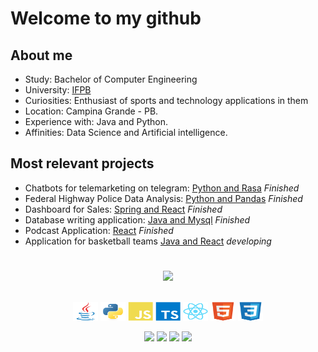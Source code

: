 # Welcome to my github

## About me

- Study: Bachelor of Computer Engineering
- University: [IFPB](https://www.ifpb.edu.br/)
- Curiosities: Enthusiast of sports and technology applications in them
- Location: Campina Grande - PB.
- Experience with: Java and Python.
- Affinities: Data Science and Artificial intelligence.


## Most relevant projects

- Chatbots for telemarketing on telegram: [Python and Rasa](https://github.com/Erickson-Eng/Projeto-de-Pesquisa) *Finished*
- Federal Highway Police Data Analysis: [Python and Pandas](https://github.com/Erickson-Eng/Projeto-Estatistica) *Finished*
- Dashboard for Sales: [Spring and React](https://github.com/Erickson-Eng/fullstackproject) *Finished*
- Database writing application: [Java and Mysql](https://github.com/Erickson-Eng/Banco-de-dados) *Finished*
- Podcast Application: [React](https://github.com/Erickson-Eng/NLW-5_Reactjs) *Finished*
- Application for basketball teams [Java and React](https://github.com/Erickson-Eng/Basquete) *developing*

#

<div align= "center"> 
    <img height="180em" src="https://github-readme-stats.vercel.app/api/top-langs/?username=erickson-eng&exclude_repo=Projeto-de-Pesquisa&layout=compact&theme=radical">
</p>
  
<div style="display: inline_block"><br>
  <img align="center" alt="Java" height="30" width="40" src="https://raw.githubusercontent.com/devicons/devicon/master/icons/java/java-original.svg">
  <img align="center" alt="Python" height="30" width="40" src="https://raw.githubusercontent.com/devicons/devicon/master/icons/python/python-original.svg">
  <img align="center" alt="Js" height="30" width="40" src="https://raw.githubusercontent.com/devicons/devicon/master/icons/javascript/javascript-plain.svg">
  <img align="center" alt="Ts" height="30" width="40" src="https://raw.githubusercontent.com/devicons/devicon/master/icons/typescript/typescript-plain.svg">
  <img align="center" alt="React" height="30" width="40" src="https://raw.githubusercontent.com/devicons/devicon/master/icons/react/react-original.svg">
  <img align="center" alt="HTML" height="30" width="40" src="https://raw.githubusercontent.com/devicons/devicon/master/icons/html5/html5-original.svg">
  <img align="center" alt="CSS" height="30" width="40" src="https://raw.githubusercontent.com/devicons/devicon/master/icons/css3/css3-original.svg">
</div>
<div><br>
  <a href="https://www.instagram.com/ericksontulio.eng/" target="_blank"><img src="https://img.shields.io/badge/-Instagram-%23E4405F?style=for-the-badge&logo=instagram&logoColor=white" target="_blank"></a>
  <a href="https://www.twitch.tv/cellash" target="_blank"><img src="https://img.shields.io/badge/Twitch-9146FF?style=for-the-badge&logo=twitch&logoColor=white" target="_blank"></a>
  <a href = "mailto:erickson.tulio96@gmail.com"><img src="https://img.shields.io/badge/Gmail-D14836?style=for-the-badge&logo=gmail&logoColor=white" target="_blank"></a>
  <a href="https://www.linkedin.com/in/erickson-eng/" target="_blank"><img src="https://img.shields.io/badge/-LinkedIn-%230077B5?style=for-the-badge&logo=linkedin&logoColor=white" target="_blank"></a>   
</div>
